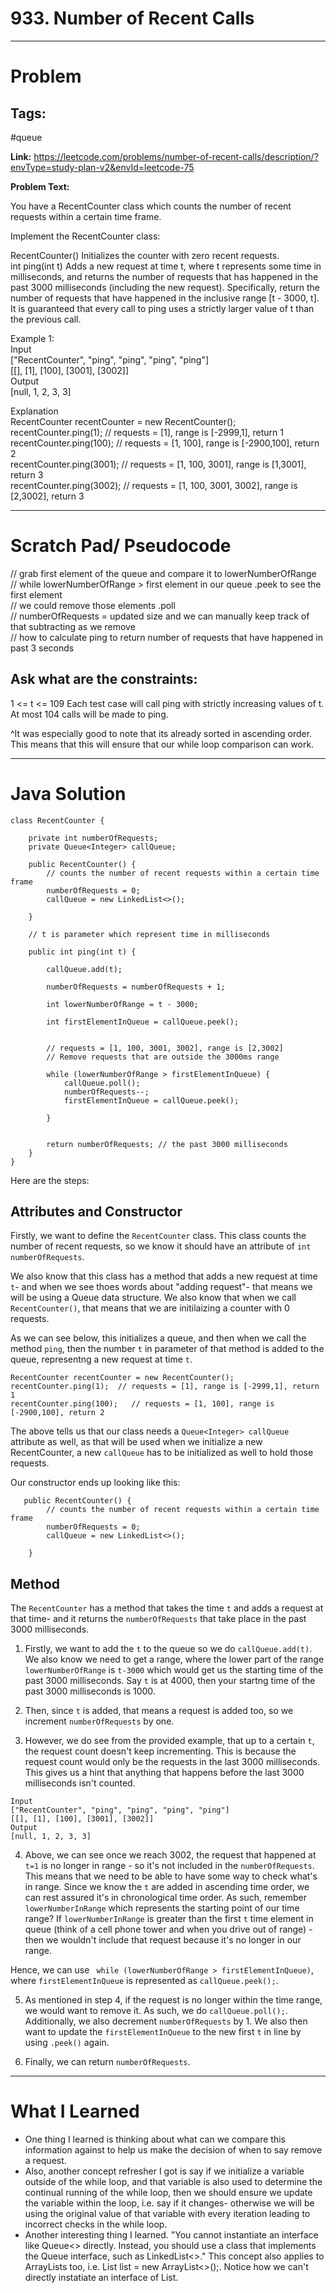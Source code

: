 # 933. Number of Recent Calls

---


# Problem 

## Tags: 
#queue

**Link:** https://leetcode.com/problems/number-of-recent-calls/description/?envType=study-plan-v2&envId=leetcode-75

**Problem Text:**   

You have a RecentCounter class which counts the number of recent requests within a certain time frame.  

Implement the RecentCounter class:  

RecentCounter() Initializes the counter with zero recent requests.  
int ping(int t) Adds a new request at time t, where t represents some time in milliseconds, and returns the number of requests that has happened in the past 3000 milliseconds (including the new request). Specifically, return the number of requests that have happened in the inclusive range [t - 3000, t].  
It is guaranteed that every call to ping uses a strictly larger value of t than the previous call.  

 

Example 1:  
Input  
["RecentCounter", "ping", "ping", "ping", "ping"]  
[[], [1], [100], [3001], [3002]]  
Output  
[null, 1, 2, 3, 3]  

Explanation  
RecentCounter recentCounter = new RecentCounter();  
recentCounter.ping(1);     // requests = [1], range is [-2999,1], return 1  
recentCounter.ping(100);   // requests = [1, 100], range is [-2900,100], return 2  
recentCounter.ping(3001);  // requests = [1, 100, 3001], range is [1,3001], return 3  
recentCounter.ping(3002);  // requests = [1, 100, 3001, 3002], range is [2,3002], return 3  



---

# Scratch Pad/ Pseudocode

// grab first element of the queue and compare it to lowerNumberOfRange  
// while lowerNumberOfRange > first element in our queue .peek to see the first element  
// we could remove those elements .poll  
// numberOfRequests = updated size and we can manually keep track of that  subtracting as we remove  
// how to calculate ping to return number of requests that have happened in past 3 seconds  


## Ask what are the constraints:
1 <= t <= 109
Each test case will call ping with strictly increasing values of t.
At most 104 calls will be made to ping.

^It was especially good to note that its already sorted in ascending order.
This means that this will ensure that our while loop comparison can work. 




---

# Java Solution

```
class RecentCounter {

    private int numberOfRequests;
    private Queue<Integer> callQueue;

    public RecentCounter() {
        // counts the number of recent requests within a certain time frame
        numberOfRequests = 0;
        callQueue = new LinkedList<>();

    }

    // t is parameter which represent time in milliseconds

    public int ping(int t) {

        callQueue.add(t);
     
        numberOfRequests = numberOfRequests + 1;

        int lowerNumberOfRange = t - 3000;

        int firstElementInQueue = callQueue.peek();
    

        // requests = [1, 100, 3001, 3002], range is [2,3002]
        // Remove requests that are outside the 3000ms range

        while (lowerNumberOfRange > firstElementInQueue) {
            callQueue.poll();
            numberOfRequests--;
            firstElementInQueue = callQueue.peek();

        }

        
        return numberOfRequests; // the past 3000 milliseconds
    }
}

```

Here are the steps:

## Attributes and Constructor  

Firstly, we want to define the `RecentCounter` class. This class counts the number of recent requests, so we know it should have an attribute of `int numberOfRequests`. 

We also know that this class has a method that adds a new request at time `t`- and when we see thoes words about "adding request"- that means we will be using a Queue data structure. We also know that when we call `RecentCounter()`, that means that we are initilaizing a counter with 0 requests. 

As we can see below, this initializes a queue, and then when we call the method `ping`, then the number `t` in parameter of that method is added to the queue, representng a new request at time `t`. 

```
RecentCounter recentCounter = new RecentCounter();
recentCounter.ping(1);  // requests = [1], range is [-2999,1], return 1  
recentCounter.ping(100);   // requests = [1, 100], range is [-2900,100], return 2  
```

The above tells us that our class needs a `Queue<Integer> callQueue` attribute as well, as that will be used when we initialize a new RecentCounter, a new `callQueue` has to be initialized as well to hold those requests. 

Our constructor ends up looking like this:

```
   public RecentCounter() {
        // counts the number of recent requests within a certain time frame
        numberOfRequests = 0;
        callQueue = new LinkedList<>();

    }
```


## Method 

The `RecentCounter` has a method that takes the time `t` and adds a request at that time- and it returns the `numberOfRequests` that take place in the past 3000 milliseconds. 

1. Firstly, we want to add the `t` to the queue so we do `callQueue.add(t)`. We also know we need to get a range, where the lower part of the range `lowerNumberOfRange` is  `t-3000` which would get us the starting time of the past 3000 milliseconds. Say `t` is at 4000, then your startng time of the past 3000 milliseconds is 1000. 

2. Then, since `t` is added, that means a request is added too, so we increment `numberOfRequests` by one.

3. However, we do see from the provided example, that up to a certain `t`, the request count doesn't keep incrementing. This is because the request count would only be the requests in the last 3000 milliseconds. This gives us a hint that anything that happens before the last 3000 milliseconds isn't counted.


```
Input
["RecentCounter", "ping", "ping", "ping", "ping"]  
[[], [1], [100], [3001], [3002]]  
Output  
[null, 1, 2, 3, 3]  
```

4. Above,  we can see once we reach 3002, the request that happened at `t=1` is no longer in range - so it's not included in the `numberOfRequests`. This means that we need to be able to have some way to check what's in range. 
Since we know the `t` are added in ascending time order, we can rest assured it's in chronological time order. As such, remember `lowerNumberInRange` which represents the starting point of our time range? If `lowerNumberInRange` is greater than the first `t` time element in queue (think of a cell phone tower and when you drive out of range) - then we wouldn't include that request because it's no longer in our range. 

Hence, we can use ` while (lowerNumberOfRange > firstElementInQueue)`, where `firstElementInQueue` is represented as `callQueue.peek();`. 


5. As mentioned in step 4, if the request is no longer within the time range, we would want to remove it. As such, we do `callQueue.poll();`. Additionally, we also decrement `numberOfRequests` by 1. We also then want to update the `firstElementInQueue` to the new first `t` in line by using `.peek()` again. 

6. Finally, we can return `numberOfRequests`.


---


# What I Learned
- One thing I learned is thinking about what can we compare this information against to help us make the decision of when to say remove a request. 
- Also, another concept refresher I got is say if we initialize a variable outside of the while loop, and that variable is also used to determine the continual running of the while loop, then we should ensure we update the variable within the loop, i.e. say if it changes- otherwise we will be using the original value of that variable with every iteration leading to incorrect checks in the while loop.
- Another interesting thing I learned. "You cannot instantiate an interface like Queue<> directly. Instead, you should use a class that implements the Queue interface, such as LinkedList<>." This concept also applies to ArrayLists too, i.e.  List<String> list = new ArrayList<>();. Notice how we can't directly instatiate an interface of List. 